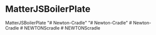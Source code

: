 # MatterJSBoilerPlate
MatterJSBoilerPlate
"# Newton-Cradle" 
"# Newton-Cradle" 
#   N e w t o n - C r a d l e  
 #   N E W T O N S c r a d l e  
 #   N E W T O N S c r a d l e  
 